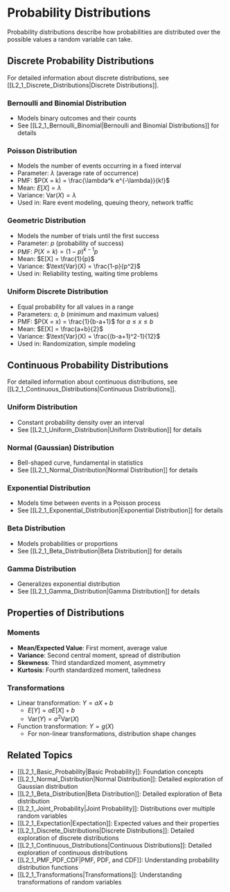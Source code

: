 # Probability Distributions

Probability distributions describe how probabilities are distributed over the possible values a random variable can take.

## Discrete Probability Distributions

For detailed information about discrete distributions, see [[L2_1_Discrete_Distributions|Discrete Distributions]].

### Bernoulli and Binomial Distribution
- Models binary outcomes and their counts
- See [[L2_1_Bernoulli_Binomial|Bernoulli and Binomial Distributions]] for details

### Poisson Distribution
- Models the number of events occurring in a fixed interval
- Parameter: $\lambda$ (average rate of occurrence)
- PMF: $P(X = k) = \frac{\lambda^k e^{-\lambda}}{k!}$
- Mean: $E[X] = \lambda$
- Variance: $\text{Var}(X) = \lambda$
- Used in: Rare event modeling, queuing theory, network traffic

### Geometric Distribution
- Models the number of trials until the first success
- Parameter: $p$ (probability of success)
- PMF: $P(X = k) = (1-p)^{k-1} p$
- Mean: $E[X] = \frac{1}{p}$
- Variance: $\text{Var}(X) = \frac{1-p}{p^2}$
- Used in: Reliability testing, waiting time problems

### Uniform Discrete Distribution
- Equal probability for all values in a range
- Parameters: $a$, $b$ (minimum and maximum values)
- PMF: $P(X = x) = \frac{1}{b-a+1}$ for $a \leq x \leq b$
- Mean: $E[X] = \frac{a+b}{2}$
- Variance: $\text{Var}(X) = \frac{(b-a+1)^2-1}{12}$
- Used in: Randomization, simple modeling

## Continuous Probability Distributions

For detailed information about continuous distributions, see [[L2_1_Continuous_Distributions|Continuous Distributions]].

### Uniform Distribution
- Constant probability density over an interval
- See [[L2_1_Uniform_Distribution|Uniform Distribution]] for details

### Normal (Gaussian) Distribution
- Bell-shaped curve, fundamental in statistics
- See [[L2_1_Normal_Distribution|Normal Distribution]] for details

### Exponential Distribution
- Models time between events in a Poisson process
- See [[L2_1_Exponential_Distribution|Exponential Distribution]] for details

### Beta Distribution
- Models probabilities or proportions
- See [[L2_1_Beta_Distribution|Beta Distribution]] for details

### Gamma Distribution
- Generalizes exponential distribution
- See [[L2_1_Gamma_Distribution|Gamma Distribution]] for details

## Properties of Distributions

### Moments
- **Mean/Expected Value**: First moment, average value
- **Variance**: Second central moment, spread of distribution
- **Skewness**: Third standardized moment, asymmetry
- **Kurtosis**: Fourth standardized moment, tailedness

### Transformations
- Linear transformation: $Y = aX + b$
  - $E[Y] = aE[X] + b$
  - $\text{Var}(Y) = a^2\text{Var}(X)$
- Function transformation: $Y = g(X)$
  - For non-linear transformations, distribution shape changes

## Related Topics
- [[L2_1_Basic_Probability|Basic Probability]]: Foundation concepts
- [[L2_1_Normal_Distribution|Normal Distribution]]: Detailed exploration of Gaussian distribution
- [[L2_1_Beta_Distribution|Beta Distribution]]: Detailed exploration of Beta distribution
- [[L2_1_Joint_Probability|Joint Probability]]: Distributions over multiple random variables
- [[L2_1_Expectation|Expectation]]: Expected values and their properties
- [[L2_1_Discrete_Distributions|Discrete Distributions]]: Detailed exploration of discrete distributions
- [[L2_1_Continuous_Distributions|Continuous Distributions]]: Detailed exploration of continuous distributions
- [[L2_1_PMF_PDF_CDF|PMF, PDF, and CDF]]: Understanding probability distribution functions
- [[L2_1_Transformations|Transformations]]: Understanding transformations of random variables 